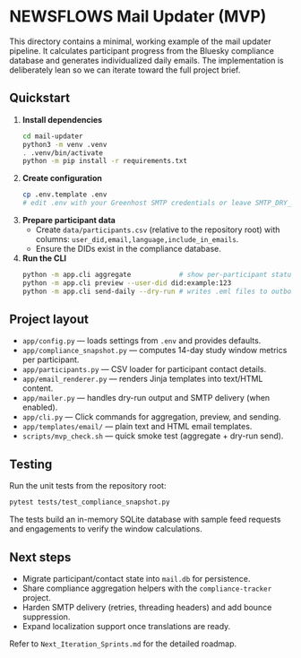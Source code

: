 # NEWSFLOWS Mail Updater (MVP)

This directory contains a minimal, working example of the mail updater pipeline. It calculates participant progress from the Bluesky compliance database and generates individualized daily emails. The implementation is deliberately lean so we can iterate toward the full project brief.

## Quickstart

1. **Install dependencies**
   ```bash
   cd mail-updater
   python3 -m venv .venv
   . .venv/bin/activate
   python -m pip install -r requirements.txt
   ```
2. **Create configuration**
   ```bash
   cp .env.template .env
   # edit .env with your Greenhost SMTP credentials or leave SMTP_DRY_RUN=true
   ```
3. **Prepare participant data**
   - Create `data/participants.csv` (relative to the repository root) with columns:
     `user_did,email,language,include_in_emails`.
   - Ensure the DIDs exist in the compliance database.
4. **Run the CLI**
   ```bash
   python -m app.cli aggregate            # show per-participant status
   python -m app.cli preview --user-did did:example:123
   python -m app.cli send-daily --dry-run # writes .eml files to outbox/
   ```

## Project layout

- `app/config.py` — loads settings from `.env` and provides defaults.
- `app/compliance_snapshot.py` — computes 14-day study window metrics per participant.
- `app/participants.py` — CSV loader for participant contact details.
- `app/email_renderer.py` — renders Jinja templates into text/HTML content.
- `app/mailer.py` — handles dry-run output and SMTP delivery (when enabled).
- `app/cli.py` — Click commands for aggregation, preview, and sending.
- `app/templates/email/` — plain text and HTML email templates.
- `scripts/mvp_check.sh` — quick smoke test (aggregate + dry-run send).

## Testing

Run the unit tests from the repository root:
```bash
pytest tests/test_compliance_snapshot.py
```
The tests build an in-memory SQLite database with sample feed requests and engagements to verify the window calculations.

## Next steps

- Migrate participant/contact state into `mail.db` for persistence.
- Share compliance aggregation helpers with the `compliance-tracker` project.
- Harden SMTP delivery (retries, threading headers) and add bounce suppression.
- Expand localization support once translations are ready.

Refer to `Next_Iteration_Sprints.md` for the detailed roadmap.
